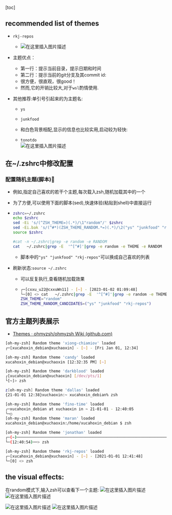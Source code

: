 [toc]



## recommended list of themes

- `rkj-repos`
  - ![在这里插入图片描述](https://img-blog.csdnimg.cn/20210603195554307.png)
- 主题优点：
  - 第一行：提示当前目录，提示日期和时间
  - 第二行：提示当前的git分支及其commit id:
  - 很方便，很直观，很good！
  - 然而,它的开销比较大,对于`wsl`酌情使用.

- 其他推荐:单引号引起来的为主题名:
  - `ys`

  - `junkfood`

  -  和白色背景相配,显示的信息也比较实用,启动较为轻快:

  - `tonotdo`  
  ![在这里插入图片描述](https://img-blog.csdnimg.cn/20210628164132741.png)


## 在~/.zshrc中修改配置

### 配置随机主题(脚本)🎈

- 例如,指定自己喜欢的若干个主题,每次载入zsh,随机加载其中的一个
- 为了方便,可以使用下面的脚本(sed),快速体验(粘贴到shell)中直接运行

- ```bash
  zshrc=~/.zshrc
  echo $zshrc
  sed -Ei 's/(^ZSH_THEME=)(.*)/\1"random"/' $zshrc
  sed -Ei.bak 's/(^#*)(ZSH_THEME_RANDOM.*=)(.*)/\2("ys" "junkfood" "rkj-repos")/' $zshrc
  source $zshrc
  
  #cat -n ~/.zshrc|grep -e random -e RANDOM
  cat   ~/.zshrc|grep -E  '^[^#]'|grep -e random -e THEME -e RANDOM
  
  ```

  - 脚本中的`"ys" "junkfood" "rkj-repos"`可以换成自己喜欢的列表

- 刷新状态:`source ~/.zshrc`

  - 可以反复执行,查看随机加载效果

  - ```bash
    ┌─[cxxu_u22@cxxuWn11] - [~] - [2023-01-02 01:09:48]
    └─[0] <> cat   ~/.zshrc|grep -E  '^[^#]'|grep -e random -e THEME -e RANDOM
    ZSH_THEME="random"
    ZSH_THEME_RANDOM_CANDIDATES=("ys" "junkfood" "rkj-repos")
    ```

    

##  官方主题列表展示
- [Themes · ohmyzsh/ohmyzsh Wiki (github.com)](https://github.com/ohmyzsh/ohmyzsh/wiki/Themes)

```bash
[oh-my-zsh] Random theme 'xiong-chiamiov' loaded
┌─[xucahoxin_debian@xuchaoxin] - [~] - [Fri Jan 01, 12:34]

[oh-my-zsh] Random theme 'candy' loaded
xucahoxin_debian@xuchaoxin [12:32:35 PM] [~] 

[oh-my-zsh] Random theme 'darkblood' loaded
┌[xucahoxin_debian@xuchaoxin] [/dev/pts/1] 
└[~]> zsh

z[oh-my-zsh] Random theme 'dallas' loaded
{21-01-01 12:38}xuchaoxin:~ xucahoxin_debian% zsh

[oh-my-zsh] Random theme 'fino-time' loaded
╭─xucahoxin_debian at xuchaoxin in ~ 21-01-01 - 12:40:05
╰─○ 
[oh-my-zsh] Random theme 'maran' loaded
xucahoxin_debian@xuchaoxin:/home/xucahoxin_debian $ zsh

[oh-my-zsh] Random theme 'jonathan' loaded
┌─(~)──────────────────────────────────────────────────────────────────────────────────────────────────────────(xucahoxin_debian@xuchaoxin:pts/1)─┐
└─(12:40:54)──> zsh     

[oh-my-zsh] Random theme 'rkj-repos' loaded
┌─[xucahoxin_debian@xuchaoxin] - [~] - [2021-01-01 12:41:48]
└─[0] <> zsh
```
##  the visual effects:

在random模式下,输入zsh可以查看下一个主题:
![在这里插入图片描述](https://img-blog.csdnimg.cn/20210604092023479.png?x-oss-process=image/watermark,type_ZmFuZ3poZW5naGVpdGk,shadow_10,text_aHR0cHM6Ly9ibG9nLmNzZG4ubmV0L3h1Y2hhb3hpbjEzNzU=,size_16,color_FFFFFF,t_70)
![在这里插入图片描述](https://img-blog.csdnimg.cn/20210604092056992.png?x-oss-process=image/watermark,type_ZmFuZ3poZW5naGVpdGk,shadow_10,text_aHR0cHM6Ly9ibG9nLmNzZG4ubmV0L3h1Y2hhb3hpbjEzNzU=,size_16,color_FFFFFF,t_70)

![在这里插入图片描述](https://img-blog.csdnimg.cn/20210101131315393.png?x-oss-process=image/watermark,type_ZmFuZ3poZW5naGVpdGk,shadow_10,text_aHR0cHM6Ly9ibG9nLmNzZG4ubmV0L3h1Y2hhb3hpbjEzNzU=,size_16,color_FFFFFF,t_70)
![在这里插入图片描述](https://img-blog.csdnimg.cn/20210101131855151.png?x-oss-process=image/watermark,type_ZmFuZ3poZW5naGVpdGk,shadow_10,text_aHR0cHM6Ly9ibG9nLmNzZG4ubmV0L3h1Y2hhb3hpbjEzNzU=,size_16,color_FFFFFF,t_70)